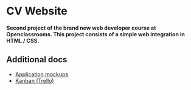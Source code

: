 # CV Website

**Second project of the brand new web developer course at Openclassrooms. This project consists of a simple web integration in HTML / CSS.**

## Additional docs

* [Application mockups](https://www.figma.com/file/No27PXqtetlqYaSaX63nt4/CV-Website?node-id=0%3A1)
* [Kanban (Trello)](https://trello.com/b/phatsP3g/cv-website)
